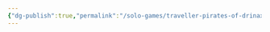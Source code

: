```yaml
---
{"dg-publish":true,"permalink":"/solo-games/traveller-pirates-of-drinax/play/p-cs/irthur-excalidraw/","tags":["excalidraw"]}
---
```

<style> .container {font-family: sans-serif; text-align: center;} .button-wrapper button {z-index: 1;height: 40px; width: 100px; margin: 10px;padding: 5px;} .excalidraw .App-menu_top .buttonList { display: flex;} .excalidraw-wrapper { height: 800px; margin: 50px; position: relative;} :root[dir="ltr"] .excalidraw .layer-ui__wrapper .zen-mode-transition.App-menu_bottom--transition-left {transform: none;} </style><script src="https://cdn.jsdelivr.net/npm/react@17/umd/react.production.min.js"></script><script src="https://cdn.jsdelivr.net/npm/react-dom@17/umd/react-dom.production.min.js"></script><script type="text/javascript" src="https://cdn.jsdelivr.net/npm/@excalidraw/excalidraw@0/dist/excalidraw.production.min.js"></script><div id="Irthurexcalidraw.md"></div><script>(function(){const InitialData={"type":"excalidraw","version":2,"source":"https://github.com/zsviczian/obsidian-excalidraw-plugin/releases/tag/1.9.19","elements":[{"type":"rectangle","version":526,"versionNonce":344052656,"isDeleted":false,"id":"MQobu23ASqccLXUrmnueG","fillStyle":"hachure","strokeWidth":1,"strokeStyle":"solid","roughness":1,"opacity":100,"angle":0,"x":-795.5264696294273,"y":90.19435231371926,"strokeColor":"#000000","backgroundColor":"transparent","width":1510.3389620848527,"height":1166.9355770213492,"seed":1242041264,"groupIds":["Fd4VKKmpEpAh9Fyl769Uh"],"frameId":null,"roundness":null,"boundElements":[],"updated":1696131377364,"link":null,"locked":true},{"type":"image","version":528,"versionNonce":1274707792,"isDeleted":false,"id":"TSii8gFctTPp3SVXNuYtF","fillStyle":"hachure","strokeWidth":1,"strokeStyle":"solid","roughness":1,"opacity":100,"angle":0,"x":-795.4797084614802,"y":90.15822092138797,"strokeColor":"#000000","backgroundColor":"transparent","width":1510.2454397489578,"height":1167.0078398060127,"seed":2120947120,"groupIds":["Fd4VKKmpEpAh9Fyl769Uh"],"frameId":null,"roundness":null,"boundElements":[],"updated":1696131377364,"link":null,"locked":true,"customData":{"isAnchored":false},"status":"pending","fileId":"c46bb7eec7bd18635e3a1c18c9f3edff8c5d3a58","scale":[1,1]},{"type":"rectangle","version":573,"versionNonce":1115989936,"isDeleted":false,"id":"UFjIYwecq2Lr2SY82wnCj","fillStyle":"hachure","strokeWidth":1,"strokeStyle":"solid","roughness":1,"opacity":100,"angle":0,"x":751.1875075445744,"y":98.40132066493197,"strokeColor":"#000000","backgroundColor":"transparent","width":1510.3389620848527,"height":1166.9355770213492,"seed":98361264,"groupIds":["TS-8BcR8M9VYiYsR8wALy"],"frameId":null,"roundness":null,"boundElements":[],"updated":1696131379042,"link":null,"locked":true},{"type":"image","version":573,"versionNonce":322890576,"isDeleted":false,"id":"zPihIXV60D1joHr61MfXb","fillStyle":"hachure","strokeWidth":1,"strokeStyle":"solid","roughness":1,"opacity":100,"angle":0,"x":751.2342687125222,"y":98.36518927259885,"strokeColor":"#000000","backgroundColor":"transparent","width":1510.2454397489578,"height":1167.0078398060127,"seed":277178800,"groupIds":["TS-8BcR8M9VYiYsR8wALy"],"frameId":null,"roundness":null,"boundElements":[],"updated":1696131379042,"link":null,"locked":true,"customData":{"isAnchored":false},"status":"pending","fileId":"09409eb100f5f6db443d01338fc93c97cd07336b","scale":[1,1]},{"type":"text","version":270,"versionNonce":697147216,"isDeleted":false,"id":"ZxisuJL0","fillStyle":"hachure","strokeWidth":1,"strokeStyle":"solid","roughness":1,"opacity":100,"angle":0,"x":-516.0727707013505,"y":195.61895633445192,"strokeColor":"#1e1e1e","backgroundColor":"transparent","width":81.44000244140625,"height":39.745762160127704,"seed":160215984,"groupIds":[],"frameId":null,"roundness":null,"boundElements":[],"updated":1696131374190,"link":null,"locked":false,"fontSize":31.796609728102162,"fontFamily":1,"text":"Vargr","rawText":"Vargr","textAlign":"left","verticalAlign":"top","containerId":null,"originalText":"Vargr","lineHeight":1.25,"baseline":28},{"type":"text","version":11,"versionNonce":1799173456,"isDeleted":false,"id":"DiiyFSfC","fillStyle":"hachure","strokeWidth":1,"strokeStyle":"solid","roughness":1,"opacity":100,"angle":0,"x":-719.904796608155,"y":130.02085566072083,"strokeColor":"#1e1e1e","backgroundColor":"transparent","width":10.760000228881836,"height":25,"seed":924499376,"groupIds":[],"frameId":null,"roundness":null,"boundElements":[],"updated":1696131374190,"link":null,"locked":false,"fontSize":20,"fontFamily":1,"text":"7","rawText":"7","textAlign":"left","verticalAlign":"top","containerId":null,"originalText":"7","lineHeight":1.25,"baseline":17},{"type":"text","version":16,"versionNonce":1049234256,"isDeleted":false,"id":"ZsaTnnIU","fillStyle":"hachure","strokeWidth":1,"strokeStyle":"solid","roughness":1,"opacity":100,"angle":0,"x":-716.827873531232,"y":225.40547104533698,"strokeColor":"#1e1e1e","backgroundColor":"transparent","width":19.65999984741211,"height":25,"seed":1515685808,"groupIds":[],"frameId":null,"roundness":null,"boundElements":[],"updated":1696131374190,"link":null,"locked":false,"fontSize":20,"fontFamily":1,"text":"12","rawText":"12","textAlign":"left","verticalAlign":"top","containerId":null,"originalText":"12","lineHeight":1.25,"baseline":17},{"type":"text","version":41,"versionNonce":2110529872,"isDeleted":false,"id":"mP72drVR","fillStyle":"hachure","strokeWidth":1,"strokeStyle":"solid","roughness":1,"opacity":100,"angle":0,"x":-716.827873531232,"y":314.6362402761056,"strokeColor":"#1e1e1e","backgroundColor":"transparent","width":10.84000015258789,"height":25,"seed":1332416944,"groupIds":[],"frameId":null,"roundness":null,"boundElements":[],"updated":1696131374190,"link":null,"locked":false,"fontSize":20,"fontFamily":1,"text":"11","rawText":"11","textAlign":"left","verticalAlign":"top","containerId":null,"originalText":"11","lineHeight":1.25,"baseline":17},{"type":"text","version":17,"versionNonce":2019260240,"isDeleted":false,"id":"Eu98FRqp","fillStyle":"hachure","strokeWidth":1,"strokeStyle":"solid","roughness":1,"opacity":100,"angle":0,"x":-715.2894119927705,"y":399.25162489149034,"strokeColor":"#1e1e1e","backgroundColor":"transparent","width":19.65999984741211,"height":25,"seed":763190192,"groupIds":[],"frameId":null,"roundness":null,"boundElements":[],"updated":1696131374190,"link":null,"locked":false,"fontSize":20,"fontFamily":1,"text":"12","rawText":"12","textAlign":"left","verticalAlign":"top","containerId":null,"originalText":"12","lineHeight":1.25,"baseline":17},{"type":"text","version":10,"versionNonce":1385172304,"isDeleted":false,"id":"xKieFt4C","fillStyle":"hachure","strokeWidth":1,"strokeStyle":"solid","roughness":1,"opacity":100,"angle":0,"x":-718.3663350696934,"y":490.0208556607208,"strokeColor":"#1e1e1e","backgroundColor":"transparent","width":12.800000190734863,"height":25,"seed":1723229616,"groupIds":[],"frameId":null,"roundness":null,"boundElements":[],"updated":1696131374190,"link":null,"locked":false,"fontSize":20,"fontFamily":1,"text":"4","rawText":"4","textAlign":"left","verticalAlign":"top","containerId":null,"originalText":"4","lineHeight":1.25,"baseline":17},{"type":"text","version":10,"versionNonce":1707205456,"isDeleted":false,"id":"pi39cJFP","fillStyle":"hachure","strokeWidth":1,"strokeStyle":"solid","roughness":1,"opacity":100,"angle":0,"x":-715.2894119927705,"y":579.2516248914903,"strokeColor":"#1e1e1e","backgroundColor":"transparent","width":10.760000228881836,"height":25,"seed":1748905904,"groupIds":[],"frameId":null,"roundness":null,"boundElements":[],"updated":1696131374190,"link":null,"locked":false,"fontSize":20,"fontFamily":1,"text":"7","rawText":"7","textAlign":"left","verticalAlign":"top","containerId":null,"originalText":"7","lineHeight":1.25,"baseline":17},{"type":"text","version":15,"versionNonce":541653328,"isDeleted":false,"id":"MEMWodS0","fillStyle":"hachure","strokeWidth":1,"strokeStyle":"solid","roughness":1,"opacity":100,"angle":0,"x":-664.5201812235396,"y":139.25162489149034,"strokeColor":"#1e1e1e","backgroundColor":"transparent","width":13.760000228881836,"height":25,"seed":977058224,"groupIds":[],"frameId":null,"roundness":null,"boundElements":[],"updated":1696131374190,"link":null,"locked":false,"fontSize":20,"fontFamily":1,"text":"0","rawText":"0","textAlign":"left","verticalAlign":"top","containerId":null,"originalText":"0","lineHeight":1.25,"baseline":17},{"type":"text","version":14,"versionNonce":1702711120,"isDeleted":false,"id":"5R1X2GAs","fillStyle":"hachure","strokeWidth":1,"strokeStyle":"solid","roughness":1,"opacity":100,"angle":0,"x":-667.5971043004629,"y":225.40547104533698,"strokeColor":"#1e1e1e","backgroundColor":"transparent","width":14.239999771118164,"height":25,"seed":534381488,"groupIds":[],"frameId":null,"roundness":null,"boundElements":[],"updated":1696131374190,"link":null,"locked":false,"fontSize":20,"fontFamily":1,"text":"2","rawText":"2","textAlign":"left","verticalAlign":"top","containerId":null,"originalText":"2","lineHeight":1.25,"baseline":17},{"type":"text","version":13,"versionNonce":1840702800,"isDeleted":false,"id":"zgZ58wz5","fillStyle":"hachure","strokeWidth":1,"strokeStyle":"solid","roughness":1,"opacity":100,"angle":0,"x":-661.4432581466167,"y":319.25162489149034,"strokeColor":"#1e1e1e","backgroundColor":"transparent","width":5.420000076293945,"height":25,"seed":926813616,"groupIds":[],"frameId":null,"roundness":null,"boundElements":[],"updated":1696131374190,"link":null,"locked":false,"fontSize":20,"fontFamily":1,"text":"1","rawText":"1","textAlign":"left","verticalAlign":"top","containerId":null,"originalText":"1","lineHeight":1.25,"baseline":17},{"type":"text","version":19,"versionNonce":642628432,"isDeleted":false,"id":"qp8m6QlG","fillStyle":"hachure","strokeWidth":1,"strokeStyle":"solid","roughness":1,"opacity":100,"angle":0,"x":-661.4432581466165,"y":402.3285479684132,"strokeColor":"#1e1e1e","backgroundColor":"transparent","width":14.239999771118164,"height":25,"seed":428922800,"groupIds":[],"frameId":null,"roundness":null,"boundElements":[],"updated":1696131374190,"link":null,"locked":false,"fontSize":20,"fontFamily":1,"text":"2","rawText":"2","textAlign":"left","verticalAlign":"top","containerId":null,"originalText":"2","lineHeight":1.25,"baseline":17},{"type":"text","version":18,"versionNonce":295293264,"isDeleted":false,"id":"mgNWnTUC","fillStyle":"hachure","strokeWidth":1,"strokeStyle":"solid","roughness":1,"opacity":100,"angle":0,"x":-666.0586427620012,"y":496.17470181456747,"strokeColor":"#1e1e1e","backgroundColor":"transparent","width":13.640000343322754,"height":25,"seed":2063229360,"groupIds":[],"frameId":null,"roundness":null,"boundElements":[],"updated":1696131374190,"link":null,"locked":false,"fontSize":20,"fontFamily":1,"text":"-1","rawText":"-1","textAlign":"left","verticalAlign":"top","containerId":null,"originalText":"-1","lineHeight":1.25,"baseline":17},{"type":"text","version":10,"versionNonce":653469520,"isDeleted":false,"id":"sSrPI10f","fillStyle":"hachure","strokeWidth":1,"strokeStyle":"solid","roughness":1,"opacity":100,"angle":0,"x":-661.4432581466167,"y":586.943932583798,"strokeColor":"#1e1e1e","backgroundColor":"transparent","width":13.760000228881836,"height":25,"seed":1252174768,"groupIds":[],"frameId":null,"roundness":null,"boundElements":[],"updated":1696131374190,"link":null,"locked":false,"fontSize":20,"fontFamily":1,"text":"0","rawText":"0","textAlign":"left","verticalAlign":"top","containerId":null,"originalText":"0","lineHeight":1.25,"baseline":17},{"type":"text","version":15,"versionNonce":850509136,"isDeleted":false,"id":"na2BBQtR","fillStyle":"hachure","strokeWidth":1,"strokeStyle":"solid","roughness":1,"opacity":100,"angle":0,"x":-72.21248891584696,"y":1082.3285479684141,"strokeColor":"#1e1e1e","backgroundColor":"transparent","width":5.420000076293945,"height":25,"seed":1387378096,"groupIds":[],"frameId":null,"roundness":null,"boundElements":[],"updated":1696131374190,"link":null,"locked":false,"fontSize":20,"fontFamily":1,"text":"1","rawText":"1","textAlign":"left","verticalAlign":"top","containerId":null,"originalText":"1","lineHeight":1.25,"baseline":17},{"type":"text","version":23,"versionNonce":908956496,"isDeleted":false,"id":"Dwff8Xl9","fillStyle":"hachure","strokeWidth":1,"strokeStyle":"solid","roughness":1,"opacity":100,"angle":0,"x":-447.5971043004622,"y":780.7900864299522,"strokeColor":"#1e1e1e","backgroundColor":"transparent","width":5.420000076293945,"height":25,"seed":1481605040,"groupIds":[],"frameId":null,"roundness":null,"boundElements":[],"updated":1696131374190,"link":null,"locked":false,"fontSize":20,"fontFamily":1,"text":"1","rawText":"1","textAlign":"left","verticalAlign":"top","containerId":null,"originalText":"1","lineHeight":1.25,"baseline":17},{"type":"text","version":38,"versionNonce":1203677520,"isDeleted":false,"id":"DPn5tRT8","fillStyle":"hachure","strokeWidth":1,"strokeStyle":"solid","roughness":1,"opacity":100,"angle":0,"x":-542.9817196850777,"y":782.3285479684132,"strokeColor":"#1e1e1e","backgroundColor":"transparent","width":74.20000457763672,"height":25,"seed":1000606128,"groupIds":[],"frameId":null,"roundness":null,"boundElements":[],"updated":1696131374190,"link":null,"locked":false,"fontSize":20,"fontFamily":1,"text":"General","rawText":"General","textAlign":"left","verticalAlign":"top","containerId":null,"originalText":"General","lineHeight":1.25,"baseline":17},{"type":"text","version":33,"versionNonce":1924988752,"isDeleted":false,"id":"IiEaNG7T","fillStyle":"hachure","strokeWidth":1,"strokeStyle":"solid","roughness":1,"opacity":100,"angle":0,"x":-12.212488915846961,"y":519.2516248914903,"strokeColor":"#1e1e1e","backgroundColor":"transparent","width":217.21998596191406,"height":25,"seed":399987632,"groupIds":[],"frameId":null,"roundness":null,"boundElements":[],"updated":1696131374190,"link":null,"locked":false,"fontSize":20,"fontFamily":1,"text":"Bite (Melee (natural))","rawText":"Bite (Melee (natural))","textAlign":"left","verticalAlign":"top","containerId":null,"originalText":"Bite (Melee (natural))","lineHeight":1.25,"baseline":17},{"type":"text","version":13,"versionNonce":394302800,"isDeleted":false,"id":"nB2Wo6Us","fillStyle":"hachure","strokeWidth":1,"strokeStyle":"solid","roughness":1,"opacity":100,"angle":0,"x":410.86443416107625,"y":522.3285479684132,"strokeColor":"#1e1e1e","backgroundColor":"transparent","width":38.94000244140625,"height":25,"seed":1662082480,"groupIds":[],"frameId":null,"roundness":null,"boundElements":[],"updated":1696131374190,"link":null,"locked":false,"fontSize":20,"fontFamily":1,"text":"1D+1","rawText":"1D+1","textAlign":"left","verticalAlign":"top","containerId":null,"originalText":"1D+1","lineHeight":1.25,"baseline":17},{"type":"text","version":167,"versionNonce":1264675664,"isDeleted":false,"id":"Z9DHVh4G","fillStyle":"hachure","strokeWidth":1,"strokeStyle":"solid","roughness":1,"opacity":100,"angle":0,"x":784.1853828352052,"y":163.67470181456747,"strokeColor":"#1e1e1e","backgroundColor":"transparent","width":471.8199768066406,"height":50,"seed":242886576,"groupIds":[],"frameId":null,"roundness":null,"boundElements":[],"updated":1696131374190,"link":null,"locked":false,"fontSize":20,"fontFamily":1,"text":"Heightened Senses: DM+1 to Recon and Survival.\nIn Darkness, vision checks DM-1","rawText":"Heightened Senses: DM+1 to Recon and Survival.\nIn Darkness, vision checks DM-1","textAlign":"left","verticalAlign":"top","containerId":null,"originalText":"Heightened Senses: DM+1 to Recon and Survival.\nIn Darkness, vision checks DM-1","lineHeight":1.25,"baseline":42},{"type":"text","version":21,"versionNonce":951550288,"isDeleted":false,"id":"kPCC6WzS","fillStyle":"hachure","strokeWidth":1,"strokeStyle":"solid","roughness":1,"opacity":100,"angle":0,"x":-136.82787353123967,"y":150.0208556607181,"strokeColor":"#1e1e1e","backgroundColor":"transparent","width":27.040000915527344,"height":25,"seed":641315248,"groupIds":[],"frameId":null,"roundness":null,"boundElements":[],"updated":1696131374190,"link":null,"locked":false,"fontSize":20,"fontFamily":1,"text":"42","rawText":"42","textAlign":"left","verticalAlign":"top","containerId":null,"originalText":"42","lineHeight":1.25,"baseline":17},{"type":"text","version":26,"versionNonce":2128271184,"isDeleted":false,"id":"KOPR2EzA","fillStyle":"hachure","strokeWidth":1,"strokeStyle":"solid","roughness":1,"opacity":100,"angle":0,"x":-199.90479660816277,"y":231.55931719918,"strokeColor":"#1e1e1e","backgroundColor":"transparent","width":132.52000427246094,"height":25,"seed":1903688624,"groupIds":[],"frameId":null,"roundness":null,"boundElements":[],"updated":1696131374190,"link":null,"locked":false,"fontSize":20,"fontFamily":1,"text":"A Vargr world","rawText":"A Vargr world","textAlign":"left","verticalAlign":"top","containerId":null,"originalText":"A Vargr world","lineHeight":1.25,"baseline":17},{"type":"text","version":2098,"versionNonce":304311632,"isDeleted":false,"id":"GTikJ9fT","fillStyle":"hachure","strokeWidth":1,"strokeStyle":"solid","roughness":1,"opacity":100,"angle":0,"x":1540.101573199139,"y":777.7114103164436,"strokeColor":"#1e1e1e","backgroundColor":"transparent","width":705.7049560546875,"height":454.7418269682911,"seed":308086192,"groupIds":[],"frameId":null,"roundness":null,"boundElements":[],"updated":1696131374190,"link":null,"locked":false,"fontSize":14.551738462985314,"fontFamily":1,"text":"Term 1: Failed Marines Academy. Become Merchant Free Trader.\n    Survival Fail. Lost everything on bad investment. Keep Benefit roll.\n    Muster out: Blade.\nTerm 2: Retry Marines Academy. Failed again. Retry Merchant Free Trader.\n    Qualification fail.\n    Draft: Army Support.\n    Survival Success. Given special assignment in unit. DM+1 on one Benefit roll.\n    Commission: Failed.\nTerm 3: \n    Survival Success. \n    Adv Success.\n    Event: Resisted fighting until reinforcements arrive. DM+2 next Adv.\nTerm 4:\n    Survival Success.\n    Adv Success. Assigned to urban war, gained Stealth 1\n    Aging success.\nTerm 5:\n    Survival Success. \n    Adv Success. Assigned to ground war. Failed check, got nothing, only fictional injury.\n    Aging: Success.\nTerm 6:\n    Survival Success.\n    Adv Success. Given advanced training, failed.\nPension achieved!\nMuster out: 5+2 Benefit rolls. 20k, Armour, Weapon, Cybernetic Implant, INT+1, Armour, END+1","rawText":"Term 1: Failed Marines Academy. Become Merchant Free Trader.\n    Survival Fail. Lost everything on bad investment. Keep Benefit roll.\n    Muster out: Blade.\nTerm 2: Retry Marines Academy. Failed again. Retry Merchant Free Trader.\n    Qualification fail.\n    Draft: Army Support.\n    Survival Success. Given special assignment in unit. DM+1 on one Benefit roll.\n    Commission: Failed.\nTerm 3: \n    Survival Success. \n    Adv Success.\n    Event: Resisted fighting until reinforcements arrive. DM+2 next Adv.\nTerm 4:\n    Survival Success.\n    Adv Success. Assigned to urban war, gained Stealth 1\n    Aging success.\nTerm 5:\n    Survival Success. \n    Adv Success. Assigned to ground war. Failed check, got nothing, only fictional injury.\n    Aging: Success.\nTerm 6:\n    Survival Success.\n    Adv Success. Given advanced training, failed.\nPension achieved!\nMuster out: 5+2 Benefit rolls. 20k, Armour, Weapon, Cybernetic Implant, INT+1, Armour, END+1","textAlign":"left","verticalAlign":"top","containerId":null,"originalText":"Term 1: Failed Marines Academy. Become Merchant Free Trader.\n    Survival Fail. Lost everything on bad investment. Keep Benefit roll.\n    Muster out: Blade.\nTerm 2: Retry Marines Academy. Failed again. Retry Merchant Free Trader.\n    Qualification fail.\n    Draft: Army Support.\n    Survival Success. Given special assignment in unit. DM+1 on one Benefit roll.\n    Commission: Failed.\nTerm 3: \n    Survival Success. \n    Adv Success.\n    Event: Resisted fighting until reinforcements arrive. DM+2 next Adv.\nTerm 4:\n    Survival Success.\n    Adv Success. Assigned to urban war, gained Stealth 1\n    Aging success.\nTerm 5:\n    Survival Success. \n    Adv Success. Assigned to ground war. Failed check, got nothing, only fictional injury.\n    Aging: Success.\nTerm 6:\n    Survival Success.\n    Adv Success. Given advanced training, failed.\nPension achieved!\nMuster out: 5+2 Benefit rolls. 20k, Armour, Weapon, Cybernetic Implant, INT+1, Armour, END+1","lineHeight":1.25,"baseline":445},{"type":"text","version":126,"versionNonce":468271952,"isDeleted":false,"id":"72w4xlh0","fillStyle":"hachure","strokeWidth":1,"strokeStyle":"solid","roughness":1,"opacity":100,"angle":0,"x":-596.7114844001148,"y":396.0583126834367,"strokeColor":"#1e1e1e","backgroundColor":"transparent","width":219.66001892089844,"height":25,"seed":638635952,"groupIds":[],"frameId":null,"roundness":null,"boundElements":[],"updated":1696131374190,"link":null,"locked":false,"fontSize":20,"fontFamily":1,"text":"Merchant Free Trader","rawText":"Merchant Free Trader","textAlign":"left","verticalAlign":"top","containerId":null,"originalText":"Merchant Free Trader","lineHeight":1.25,"baseline":17},{"type":"text","version":10,"versionNonce":1518623056,"isDeleted":false,"id":"DxUezQZp","fillStyle":"hachure","strokeWidth":1,"strokeStyle":"solid","roughness":1,"opacity":100,"angle":0,"x":-286.0586427620058,"y":399.25162489148215,"strokeColor":"#1e1e1e","backgroundColor":"transparent","width":5.420000076293945,"height":25,"seed":1689999792,"groupIds":[],"frameId":null,"roundness":null,"boundElements":[],"updated":1696131374190,"link":null,"locked":false,"fontSize":20,"fontFamily":1,"text":"1","rawText":"1","textAlign":"left","verticalAlign":"top","containerId":null,"originalText":"1","lineHeight":1.25,"baseline":17},{"type":"text","version":21,"versionNonce":21802832,"isDeleted":false,"id":"qnatK9EK","fillStyle":"hachure","strokeWidth":1,"strokeStyle":"solid","roughness":1,"opacity":100,"angle":0,"x":-216.8278735312365,"y":397.71316335302026,"strokeColor":"#1e1e1e","backgroundColor":"transparent","width":13.760000228881836,"height":25,"seed":1099211696,"groupIds":[],"frameId":null,"roundness":null,"boundElements":[],"updated":1696131374190,"link":null,"locked":false,"fontSize":20,"fontFamily":1,"text":"0","rawText":"0","textAlign":"left","verticalAlign":"top","containerId":null,"originalText":"0","lineHeight":1.25,"baseline":17},{"type":"text","version":10,"versionNonce":412763472,"isDeleted":false,"id":"JTaAGbMn","fillStyle":"hachure","strokeWidth":1,"strokeStyle":"solid","roughness":1,"opacity":100,"angle":0,"x":-446.058642762006,"y":1062.3285479684014,"strokeColor":"#1e1e1e","backgroundColor":"transparent","width":5.420000076293945,"height":25,"seed":177515952,"groupIds":[],"frameId":null,"roundness":null,"boundElements":[],"updated":1696131374190,"link":null,"locked":false,"fontSize":20,"fontFamily":1,"text":"1","rawText":"1","textAlign":"left","verticalAlign":"top","containerId":null,"originalText":"1","lineHeight":1.25,"baseline":17},{"type":"text","version":39,"versionNonce":1573198672,"isDeleted":false,"id":"AVNMRTE3","fillStyle":"hachure","strokeWidth":1,"strokeStyle":"solid","roughness":1,"opacity":100,"angle":0,"x":-572.2124889158522,"y":1059.2516248914785,"strokeColor":"#1e1e1e","backgroundColor":"transparent","width":94.58999633789062,"height":21.92307692307586,"seed":152270768,"groupIds":[],"frameId":null,"roundness":null,"boundElements":[],"updated":1696131374190,"link":null,"locked":false,"fontSize":17.538461538460687,"fontFamily":1,"text":"Hovercraft","rawText":"Hovercraft","textAlign":"left","verticalAlign":"top","containerId":null,"originalText":"Hovercraft","lineHeight":1.25,"baseline":15},{"type":"text","version":25,"versionNonce":589640016,"isDeleted":false,"id":"qeP0Zl0G","fillStyle":"hachure","strokeWidth":1,"strokeStyle":"solid","roughness":1,"opacity":100,"angle":0,"x":-566.058642762006,"y":1036.1747018145547,"strokeColor":"#1e1e1e","backgroundColor":"transparent","width":74.20000457763672,"height":25,"seed":556335536,"groupIds":[],"frameId":null,"roundness":null,"boundElements":[],"updated":1696131374190,"link":null,"locked":false,"fontSize":20,"fontFamily":1,"text":"Geenral","rawText":"Geenral","textAlign":"left","verticalAlign":"top","containerId":null,"originalText":"Geenral","lineHeight":1.25,"baseline":17},{"type":"text","version":20,"versionNonce":806520656,"isDeleted":false,"id":"vluSmHTh","fillStyle":"hachure","strokeWidth":1,"strokeStyle":"solid","roughness":1,"opacity":100,"angle":0,"x":-452.2124889158522,"y":1034.6362402760938,"strokeColor":"#1e1e1e","backgroundColor":"transparent","width":13.760000228881836,"height":25,"seed":1912425392,"groupIds":[],"frameId":null,"roundness":null,"boundElements":[],"updated":1696131374190,"link":null,"locked":false,"fontSize":20,"fontFamily":1,"text":"0","rawText":"0","textAlign":"left","verticalAlign":"top","containerId":null,"originalText":"0","lineHeight":1.25,"baseline":17},{"type":"text","version":15,"versionNonce":551886160,"isDeleted":false,"id":"jafPcCVP","fillStyle":"hachure","strokeWidth":1,"strokeStyle":"solid","roughness":1,"opacity":100,"angle":0,"x":-441.44325814662125,"y":945.4054710453242,"strokeColor":"#1e1e1e","backgroundColor":"transparent","width":5.420000076293945,"height":25,"seed":1975014832,"groupIds":[],"frameId":null,"roundness":null,"boundElements":[],"updated":1696131374190,"link":null,"locked":false,"fontSize":20,"fontFamily":1,"text":"1","rawText":"1","textAlign":"left","verticalAlign":"top","containerId":null,"originalText":"1","lineHeight":1.25,"baseline":17},{"type":"text","version":10,"versionNonce":1190458192,"isDeleted":false,"id":"KX2MaIDk","fillStyle":"hachure","strokeWidth":1,"strokeStyle":"solid","roughness":1,"opacity":100,"angle":0,"x":-75.28941199277529,"y":971.55931719917,"strokeColor":"#1e1e1e","backgroundColor":"transparent","width":5.420000076293945,"height":25,"seed":562175920,"groupIds":[],"frameId":null,"roundness":null,"boundElements":[],"updated":1696131374190,"link":null,"locked":false,"fontSize":20,"fontFamily":1,"text":"1","rawText":"1","textAlign":"left","verticalAlign":"top","containerId":null,"originalText":"1","lineHeight":1.25,"baseline":17},{"type":"text","version":15,"versionNonce":144312656,"isDeleted":false,"id":"0pArrdBq","fillStyle":"hachure","strokeWidth":1,"strokeStyle":"solid","roughness":1,"opacity":100,"angle":0,"x":-449.1355658389291,"y":1083.8670095068633,"strokeColor":"#1e1e1e","backgroundColor":"transparent","width":13.760000228881836,"height":25,"seed":92449200,"groupIds":[],"frameId":null,"roundness":null,"boundElements":[],"updated":1696131374190,"link":null,"locked":false,"fontSize":20,"fontFamily":1,"text":"0","rawText":"0","textAlign":"left","verticalAlign":"top","containerId":null,"originalText":"0","lineHeight":1.25,"baseline":17},{"type":"text","version":13,"versionNonce":1093427024,"isDeleted":false,"id":"v7afVKSC","fillStyle":"hachure","strokeWidth":1,"strokeStyle":"solid","roughness":1,"opacity":100,"angle":0,"x":-441.44325814662125,"y":1110.020855660709,"strokeColor":"#1e1e1e","backgroundColor":"transparent","width":5.420000076293945,"height":25,"seed":1826747312,"groupIds":[],"frameId":null,"roundness":null,"boundElements":[],"updated":1696131374190,"link":null,"locked":false,"fontSize":20,"fontFamily":1,"text":"1","rawText":"1","textAlign":"left","verticalAlign":"top","containerId":null,"originalText":"1","lineHeight":1.25,"baseline":17},{"type":"text","version":27,"versionNonce":553907536,"isDeleted":false,"id":"7Mk5mwWY","fillStyle":"hachure","strokeWidth":1,"strokeStyle":"solid","roughness":1,"opacity":100,"angle":0,"x":-529.1355658389289,"y":1083.8670095068633,"strokeColor":"#1e1e1e","backgroundColor":"transparent","width":66.77999877929688,"height":22.408250419703958,"seed":2110258608,"groupIds":[],"frameId":null,"roundness":null,"boundElements":[],"updated":1696131374190,"link":null,"locked":false,"fontSize":17.926600335763165,"fontFamily":1,"text":"General","rawText":"General","textAlign":"left","verticalAlign":"top","containerId":null,"originalText":"General","lineHeight":1.25,"baseline":15},{"type":"text","version":24,"versionNonce":226020176,"isDeleted":false,"id":"GlmEDOev","fillStyle":"hachure","strokeWidth":1,"strokeStyle":"solid","roughness":1,"opacity":100,"angle":0,"x":-253.75095045431385,"y":1197.7131633530166,"strokeColor":"#1e1e1e","backgroundColor":"transparent","width":5.420000076293945,"height":25,"seed":1499252656,"groupIds":[],"frameId":null,"roundness":null,"boundElements":[],"updated":1696131374190,"link":null,"locked":false,"fontSize":20,"fontFamily":1,"text":"1","rawText":"1","textAlign":"left","verticalAlign":"top","containerId":null,"originalText":"1","lineHeight":1.25,"baseline":17},{"type":"text","version":54,"versionNonce":14868816,"isDeleted":false,"id":"czzaBfwz","fillStyle":"hachure","strokeWidth":1,"strokeStyle":"solid","roughness":1,"opacity":100,"angle":0,"x":-167.59710430046744,"y":836.1747018145547,"strokeColor":"#1e1e1e","backgroundColor":"transparent","width":40.810001373291016,"height":13.596301846697521,"seed":1002983856,"groupIds":[],"frameId":null,"roundness":null,"boundElements":[],"updated":1696131374190,"link":null,"locked":false,"fontSize":10.877041477358016,"fontFamily":1,"text":"General","rawText":"General","textAlign":"left","verticalAlign":"top","containerId":null,"originalText":"General","lineHeight":1.25,"baseline":9},{"type":"text","version":10,"versionNonce":1788491600,"isDeleted":false,"id":"hq2iZnkp","fillStyle":"hachure","strokeWidth":1,"strokeStyle":"solid","roughness":1,"opacity":100,"angle":0,"x":-73.75095045431362,"y":833.0977787376319,"strokeColor":"#1e1e1e","backgroundColor":"transparent","width":13.760000228881836,"height":25,"seed":473078704,"groupIds":[],"frameId":null,"roundness":null,"boundElements":[],"updated":1696131374190,"link":null,"locked":false,"fontSize":20,"fontFamily":1,"text":"0","rawText":"0","textAlign":"left","verticalAlign":"top","containerId":null,"originalText":"0","lineHeight":1.25,"baseline":17},{"type":"text","version":39,"versionNonce":251055440,"isDeleted":false,"id":"s9ApktjT","fillStyle":"hachure","strokeWidth":1,"strokeStyle":"solid","roughness":1,"opacity":100,"angle":0,"x":-527.5971043004674,"y":1106.943932583787,"strokeColor":"#1e1e1e","backgroundColor":"transparent","width":59.071998596191406,"height":20.384615384615074,"seed":1287890352,"groupIds":[],"frameId":null,"roundness":null,"boundElements":[],"updated":1696131374190,"link":null,"locked":false,"fontSize":16.307692307692058,"fontFamily":1,"text":"Sensors","rawText":"Sensors","textAlign":"left","verticalAlign":"top","containerId":null,"originalText":"Sensors","lineHeight":1.25,"baseline":14},{"type":"text","version":14,"versionNonce":1733337936,"isDeleted":false,"id":"fQmTv3iI","fillStyle":"hachure","strokeWidth":1,"strokeStyle":"solid","roughness":1,"opacity":100,"angle":0,"x":-10.674027377390757,"y":551.5593171991745,"strokeColor":"#1e1e1e","backgroundColor":"transparent","width":55.459999084472656,"height":25,"seed":446918576,"groupIds":[],"frameId":null,"roundness":null,"boundElements":[],"updated":1696131374190,"link":null,"locked":false,"fontSize":20,"fontFamily":1,"text":"Blade","rawText":"Blade","textAlign":"left","verticalAlign":"top","containerId":null,"originalText":"Blade","lineHeight":1.25,"baseline":17},{"type":"text","version":31,"versionNonce":33536336,"isDeleted":false,"id":"U9GocQCY","fillStyle":"hachure","strokeWidth":1,"strokeStyle":"solid","roughness":1,"opacity":100,"angle":0,"x":-593.7509504543141,"y":434.6362402760974,"strokeColor":"#1e1e1e","backgroundColor":"transparent","width":218.86001586914062,"height":25,"seed":1845098928,"groupIds":[],"frameId":null,"roundness":null,"boundElements":[],"updated":1696131374190,"link":null,"locked":false,"fontSize":20,"fontFamily":1,"text":"Drafted Army Support","rawText":"Drafted Army Support","textAlign":"left","verticalAlign":"top","containerId":null,"originalText":"Drafted Army Support","lineHeight":1.25,"baseline":17},{"type":"text","version":11,"versionNonce":1650200400,"isDeleted":false,"id":"1JuVLLkG","fillStyle":"hachure","strokeWidth":1,"strokeStyle":"solid","roughness":1,"opacity":100,"angle":0,"x":-287.597104300468,"y":434.6362402760974,"strokeColor":"#1e1e1e","backgroundColor":"transparent","width":14.239999771118164,"height":25,"seed":1777288112,"groupIds":[],"frameId":null,"roundness":null,"boundElements":[],"updated":1696131374190,"link":null,"locked":false,"fontSize":20,"fontFamily":1,"text":"2","rawText":"2","textAlign":"left","verticalAlign":"top","containerId":null,"originalText":"2","lineHeight":1.25,"baseline":17},{"type":"text","version":27,"versionNonce":1623041360,"isDeleted":false,"id":"qovwkrnQ","fillStyle":"hachure","strokeWidth":1,"strokeStyle":"solid","roughness":1,"opacity":100,"angle":0,"x":-216.82787353123717,"y":431.55931719917544,"strokeColor":"#1e1e1e","backgroundColor":"transparent","width":13.619999885559082,"height":25,"seed":212553136,"groupIds":[],"frameId":null,"roundness":null,"boundElements":[],"updated":1696131374190,"link":null,"locked":false,"fontSize":20,"fontFamily":1,"text":"3","rawText":"3","textAlign":"left","verticalAlign":"top","containerId":null,"originalText":"3","lineHeight":1.25,"baseline":17},{"type":"text","version":25,"versionNonce":175930192,"isDeleted":false,"id":"AZO9Lr3Q","fillStyle":"hachure","strokeWidth":1,"strokeStyle":"solid","roughness":1,"opacity":100,"angle":0,"x":-524.520181223545,"y":1123.867009506867,"strokeColor":"#1e1e1e","backgroundColor":"transparent","width":60.13999938964844,"height":25,"seed":1331042224,"groupIds":[],"frameId":null,"roundness":null,"boundElements":[],"updated":1696131374190,"link":null,"locked":false,"fontSize":20,"fontFamily":1,"text":"Comms","rawText":"Comms","textAlign":"left","verticalAlign":"top","containerId":null,"originalText":"Comms","lineHeight":1.25,"baseline":17},{"type":"text","version":18,"versionNonce":32543056,"isDeleted":false,"id":"tto3Cdoz","fillStyle":"hachure","strokeWidth":1,"strokeStyle":"solid","roughness":1,"opacity":100,"angle":0,"x":-439.90479660816027,"y":1128.4823941222517,"strokeColor":"#1e1e1e","backgroundColor":"transparent","width":5.420000076293945,"height":25,"seed":1175953840,"groupIds":[],"frameId":null,"roundness":null,"boundElements":[],"updated":1696131374190,"link":null,"locked":false,"fontSize":20,"fontFamily":1,"text":"1","rawText":"1","textAlign":"left","verticalAlign":"top","containerId":null,"originalText":"1","lineHeight":1.25,"baseline":17},{"type":"text","version":13,"versionNonce":1584523088,"isDeleted":false,"id":"xbj0uFsc","fillStyle":"hachure","strokeWidth":1,"strokeStyle":"solid","roughness":1,"opacity":100,"angle":0,"x":-64.52018122354525,"y":739.2516248914785,"strokeColor":"#1e1e1e","backgroundColor":"transparent","width":5.420000076293945,"height":25,"seed":1075309488,"groupIds":[],"frameId":null,"roundness":null,"boundElements":[],"updated":1696131374190,"link":null,"locked":false,"fontSize":20,"fontFamily":1,"text":"1","rawText":"1","textAlign":"left","verticalAlign":"top","containerId":null,"originalText":"1","lineHeight":1.25,"baseline":17},{"type":"text","version":19,"versionNonce":207125840,"isDeleted":false,"id":"cLXCRkjY","fillStyle":"hachure","strokeWidth":1,"strokeStyle":"solid","roughness":1,"opacity":100,"angle":0,"x":-144.52018122354525,"y":739.2516248914785,"strokeColor":"#1e1e1e","backgroundColor":"transparent","width":55.4219970703125,"height":21.923076923076678,"seed":1736373680,"groupIds":[],"frameId":null,"roundness":null,"boundElements":[],"updated":1696131374190,"link":null,"locked":false,"fontSize":17.53846153846134,"fontFamily":1,"text":"Belter","rawText":"Belter","textAlign":"left","verticalAlign":"top","containerId":null,"originalText":"Belter","lineHeight":1.25,"baseline":15},{"type":"text","version":10,"versionNonce":754733904,"isDeleted":false,"id":"ca9v1n24","fillStyle":"hachure","strokeWidth":1,"strokeStyle":"solid","roughness":1,"opacity":100,"angle":0,"x":-244.52018122354548,"y":856.1747018145575,"strokeColor":"#1e1e1e","backgroundColor":"transparent","width":5.420000076293945,"height":25,"seed":1635041200,"groupIds":[],"frameId":null,"roundness":null,"boundElements":[],"updated":1696131374190,"link":null,"locked":false,"fontSize":20,"fontFamily":1,"text":"1","rawText":"1","textAlign":"left","verticalAlign":"top","containerId":null,"originalText":"1","lineHeight":1.25,"baseline":17},{"type":"text","version":20,"versionNonce":1991600464,"isDeleted":false,"id":"ZZeI65Vp","fillStyle":"hachure","strokeWidth":1,"strokeStyle":"solid","roughness":1,"opacity":100,"angle":0,"x":-321.4432581466224,"y":851.5593171991727,"strokeColor":"#1e1e1e","backgroundColor":"transparent","width":61.76000213623047,"height":25,"seed":1847675312,"groupIds":[],"frameId":null,"roundness":null,"boundElements":[],"updated":1696131374190,"link":null,"locked":false,"fontSize":20,"fontFamily":1,"text":"Energy","rawText":"Energy","textAlign":"left","verticalAlign":"top","containerId":null,"originalText":"Energy","lineHeight":1.25,"baseline":17},{"type":"text","version":56,"versionNonce":349945680,"isDeleted":false,"id":"9xEtenGm","fillStyle":"hachure","strokeWidth":1,"strokeStyle":"solid","roughness":1,"opacity":100,"angle":0,"x":-324.6970798864061,"y":828.2900864299413,"strokeColor":"#1e1e1e","backgroundColor":"transparent","width":74.20000457763672,"height":25,"seed":145527728,"groupIds":[],"frameId":null,"roundness":null,"boundElements":[],"updated":1696131374190,"link":null,"locked":false,"fontSize":20,"fontFamily":1,"text":"General","rawText":"General","textAlign":"left","verticalAlign":"top","containerId":null,"originalText":"General","lineHeight":1.25,"baseline":17},{"type":"text","version":17,"versionNonce":130504016,"isDeleted":false,"id":"aGMjytlT","fillStyle":"hachure","strokeWidth":1,"strokeStyle":"solid","roughness":1,"opacity":100,"angle":0,"x":-246.0586427620069,"y":828.4823941222498,"strokeColor":"#1e1e1e","backgroundColor":"transparent","width":13.760000228881836,"height":25,"seed":121544112,"groupIds":[],"frameId":null,"roundness":null,"boundElements":[],"updated":1696131374190,"link":null,"locked":false,"fontSize":20,"fontFamily":1,"text":"0","rawText":"0","textAlign":"left","verticalAlign":"top","containerId":null,"originalText":"0","lineHeight":1.25,"baseline":17},{"type":"text","version":14,"versionNonce":80751440,"isDeleted":false,"id":"qb3Ux3zE","fillStyle":"hachure","strokeWidth":1,"strokeStyle":"solid","roughness":1,"opacity":100,"angle":0,"x":-69.13556583893012,"y":806.9439325837889,"strokeColor":"#1e1e1e","backgroundColor":"transparent","width":5.420000076293945,"height":25,"seed":989816752,"groupIds":[],"frameId":null,"roundness":null,"boundElements":[],"updated":1696131374190,"link":null,"locked":false,"fontSize":20,"fontFamily":1,"text":"1","rawText":"1","textAlign":"left","verticalAlign":"top","containerId":null,"originalText":"1","lineHeight":1.25,"baseline":17},{"type":"text","version":13,"versionNonce":1447969104,"isDeleted":false,"id":"IgMwKycC","fillStyle":"hachure","strokeWidth":1,"strokeStyle":"solid","roughness":1,"opacity":100,"angle":0,"x":-73.75095045431488,"y":946.9439325837925,"strokeColor":"#1e1e1e","backgroundColor":"transparent","width":5.420000076293945,"height":25,"seed":269939120,"groupIds":[],"frameId":null,"roundness":null,"boundElements":[],"updated":1696131374190,"link":null,"locked":false,"fontSize":20,"fontFamily":1,"text":"1","rawText":"1","textAlign":"left","verticalAlign":"top","containerId":null,"originalText":"1","lineHeight":1.25,"baseline":17},{"type":"text","version":22,"versionNonce":999921488,"isDeleted":false,"id":"I8NLFYKo","fillStyle":"hachure","strokeWidth":1,"strokeStyle":"solid","roughness":1,"opacity":100,"angle":0,"x":-246.05864276200714,"y":1102.3285479684114,"strokeColor":"#1e1e1e","backgroundColor":"transparent","width":13.619999885559082,"height":25,"seed":766327728,"groupIds":[],"frameId":null,"roundness":null,"boundElements":[],"updated":1696131374190,"link":null,"locked":false,"fontSize":20,"fontFamily":1,"text":"3","rawText":"3","textAlign":"left","verticalAlign":"top","containerId":null,"originalText":"3","lineHeight":1.25,"baseline":17},{"type":"text","version":13,"versionNonce":1225403728,"isDeleted":false,"id":"YKqZXQJu","fillStyle":"hachure","strokeWidth":1,"strokeStyle":"solid","roughness":1,"opacity":100,"angle":0,"x":-249.13556583893,"y":1059.2516248914885,"strokeColor":"#1e1e1e","backgroundColor":"transparent","width":5.420000076293945,"height":25,"seed":367674800,"groupIds":[],"frameId":null,"roundness":null,"boundElements":[],"updated":1696131374190,"link":null,"locked":false,"fontSize":20,"fontFamily":1,"text":"1","rawText":"1","textAlign":"left","verticalAlign":"top","containerId":null,"originalText":"1","lineHeight":1.25,"baseline":17},{"type":"text","version":10,"versionNonce":1207436112,"isDeleted":false,"id":"iGbkl8wh","fillStyle":"hachure","strokeWidth":1,"strokeStyle":"solid","roughness":1,"opacity":100,"angle":0,"x":-252.21248891585253,"y":671.5593171991727,"strokeColor":"#1e1e1e","backgroundColor":"transparent","width":5.420000076293945,"height":25,"seed":1173753776,"groupIds":[],"frameId":null,"roundness":null,"boundElements":[],"updated":1696131374190,"link":null,"locked":false,"fontSize":20,"fontFamily":1,"text":"1","rawText":"1","textAlign":"left","verticalAlign":"top","containerId":null,"originalText":"1","lineHeight":1.25,"baseline":17},{"type":"text","version":12,"versionNonce":381360464,"isDeleted":false,"id":"3puMvZ8Z","fillStyle":"hachure","strokeWidth":1,"strokeStyle":"solid","roughness":1,"opacity":100,"angle":0,"x":106.24904954568592,"y":156.1747018145611,"strokeColor":"#1e1e1e","backgroundColor":"transparent","width":28.920000076293945,"height":25,"seed":1442355632,"groupIds":[],"frameId":null,"roundness":null,"boundElements":[],"updated":1696131374190,"link":null,"locked":false,"fontSize":20,"fontFamily":1,"text":"10k","rawText":"10k","textAlign":"left","verticalAlign":"top","containerId":null,"originalText":"10k","lineHeight":1.25,"baseline":17},{"type":"text","version":12,"versionNonce":145452880,"isDeleted":false,"id":"Wc3qQGfR","fillStyle":"hachure","strokeWidth":1,"strokeStyle":"solid","roughness":1,"opacity":100,"angle":0,"x":489.32597262260924,"y":156.17470181455928,"strokeColor":"#1e1e1e","backgroundColor":"transparent","width":37.73999786376953,"height":25,"seed":421127088,"groupIds":[],"frameId":null,"roundness":null,"boundElements":[],"updated":1696131374190,"link":null,"locked":false,"fontSize":20,"fontFamily":1,"text":"20k","rawText":"20k","textAlign":"left","verticalAlign":"top","containerId":null,"originalText":"20k","lineHeight":1.25,"baseline":17},{"type":"text","version":51,"versionNonce":1176569168,"isDeleted":false,"id":"TsGCilF6","fillStyle":"hachure","strokeWidth":1,"strokeStyle":"solid","roughness":1,"opacity":100,"angle":0,"x":0.09520339184018667,"y":826.9439325837852,"strokeColor":"#1e1e1e","backgroundColor":"transparent","width":125.54000854492188,"height":25,"seed":1031925168,"groupIds":[],"frameId":null,"roundness":null,"boundElements":[],"updated":1696131374190,"link":null,"locked":false,"fontSize":20,"fontFamily":1,"text":"Skill Augment","rawText":"Skill Augment","textAlign":"left","verticalAlign":"top","containerId":null,"originalText":"Skill Augment","lineHeight":1.25,"baseline":17},{"type":"text","version":129,"versionNonce":745790288,"isDeleted":false,"id":"n2FLemth","fillStyle":"hachure","strokeWidth":1,"strokeStyle":"solid","roughness":1,"opacity":100,"angle":0,"x":-14.897061575858174,"y":315.9823941222471,"strokeColor":"#1e1e1e","backgroundColor":"transparent","width":195.42001342773438,"height":25,"seed":1817753520,"groupIds":[],"frameId":null,"roundness":null,"boundElements":[],"updated":1696131374190,"link":null,"locked":false,"fontSize":20,"fontFamily":1,"text":"2 Armors to choose","rawText":"2 Armors to choose","textAlign":"left","verticalAlign":"top","containerId":null,"originalText":"2 Armors to choose","lineHeight":1.25,"baseline":17},{"type":"text","version":26,"versionNonce":771486032,"isDeleted":false,"id":"1gWi1KTr","fillStyle":"hachure","strokeWidth":1,"strokeStyle":"solid","roughness":1,"opacity":100,"angle":0,"x":-513.7496753084886,"y":149.77735030909434,"strokeColor":"#1e1e1e","backgroundColor":"transparent","width":60.63999938964844,"height":25,"seed":1774600624,"groupIds":[],"frameId":null,"roundness":null,"boundElements":[],"updated":1696131374190,"link":null,"locked":false,"fontSize":20,"fontFamily":1,"text":"Irthur","rawText":"Irthur","textAlign":"left","verticalAlign":"top","containerId":null,"originalText":"Irthur","lineHeight":1.25,"baseline":17},{"type":"text","version":70,"versionNonce":839993168,"isDeleted":false,"id":"Prh9LHrk","fillStyle":"hachure","strokeWidth":1,"strokeStyle":"solid","roughness":1,"opacity":100,"angle":0,"x":790.3674431627995,"y":233.13985113203807,"strokeColor":"#1e1e1e","backgroundColor":"transparent","width":603.1399536132812,"height":25,"seed":888310704,"groupIds":[],"frameId":null,"roundness":null,"boundElements":[],"updated":1696131374190,"link":null,"locked":false,"fontSize":20,"fontFamily":1,"text":"Met Togan while doing urban war on planet he administrated.","rawText":"Met Togan while doing urban war on planet he administrated.","textAlign":"left","verticalAlign":"top","containerId":null,"originalText":"Met Togan while doing urban war on planet he administrated.","lineHeight":1.25,"baseline":17},{"type":"text","version":10,"versionNonce":1963711824,"isDeleted":false,"id":"nPvLHzRY","fillStyle":"hachure","strokeWidth":1,"strokeStyle":"solid","roughness":1,"opacity":100,"angle":0,"x":-436.4152236953619,"y":991.2803202704104,"strokeColor":"#1e1e1e","backgroundColor":"transparent","width":5.420000076293945,"height":25,"seed":671454640,"groupIds":[],"frameId":null,"roundness":null,"boundElements":[],"updated":1696131374190,"link":null,"locked":false,"fontSize":20,"fontFamily":1,"text":"1","rawText":"1","textAlign":"left","verticalAlign":"top","containerId":null,"originalText":"1","lineHeight":1.25,"baseline":17},{"type":"text","version":567,"versionNonce":1749267280,"isDeleted":false,"id":"cHaIOw06","fillStyle":"hachure","strokeWidth":1,"strokeStyle":"solid","roughness":1,"opacity":100,"angle":0,"x":-5.172186204863692,"y":351.3499037070046,"strokeColor":"#1e1e1e","backgroundColor":"transparent","width":155.5399932861328,"height":25,"seed":405233584,"groupIds":[],"frameId":null,"roundness":null,"boundElements":[],"updated":1696131374190,"link":null,"locked":false,"fontSize":20,"fontFamily":1,"text":"Cloth, Advanced","rawText":"Cloth, Advanced","textAlign":"left","verticalAlign":"top","containerId":null,"originalText":"Cloth, Advanced","lineHeight":1.25,"baseline":17},{"type":"text","version":551,"versionNonce":303090000,"isDeleted":false,"id":"4wMOfW7z","fillStyle":"hachure","strokeWidth":1,"strokeStyle":"solid","roughness":1,"opacity":100,"angle":0,"x":316.5470110490045,"y":351.72091196420524,"strokeColor":"#1e1e1e","backgroundColor":"transparent","width":15.300000190734863,"height":25,"seed":1971317168,"groupIds":[],"frameId":null,"roundness":null,"boundElements":[],"updated":1696131374190,"link":null,"locked":false,"fontSize":20,"fontFamily":1,"text":"8","rawText":"8","textAlign":"left","verticalAlign":"top","containerId":null,"originalText":"8","lineHeight":1.25,"baseline":17},{"type":"text","version":611,"versionNonce":1842028368,"isDeleted":false,"id":"Yk3lSJOH","fillStyle":"hachure","strokeWidth":1,"strokeStyle":"solid","roughness":1,"opacity":100,"angle":0,"x":-12.444142732102364,"y":377.0543449761376,"strokeColor":"#1e1e1e","backgroundColor":"transparent","width":95.89999389648438,"height":25,"seed":1798779824,"groupIds":[],"frameId":null,"roundness":null,"boundElements":[],"updated":1696131374190,"link":null,"locked":false,"fontSize":20,"fontFamily":1,"text":"Dispersion","rawText":"Dispersion","textAlign":"left","verticalAlign":"top","containerId":null,"originalText":"Dispersion","lineHeight":1.25,"baseline":17},{"type":"text","version":631,"versionNonce":1271575888,"isDeleted":false,"id":"63kWlex1","fillStyle":"hachure","strokeWidth":1,"strokeStyle":"solid","roughness":1,"opacity":100,"angle":0,"x":297.5600204044565,"y":383.5765744032128,"strokeColor":"#1e1e1e","backgroundColor":"transparent","width":122.37300109863281,"height":11.162258561381435,"seed":2138389936,"groupIds":[],"frameId":null,"roundness":null,"boundElements":[],"updated":1696131374190,"link":null,"locked":false,"fontSize":8.929806849105148,"fontFamily":1,"text":"2 (10 vs fire, laser, energy)","rawText":"2 (10 vs fire, laser, energy)","textAlign":"left","verticalAlign":"top","containerId":null,"originalText":"2 (10 vs fire, laser, energy)","lineHeight":1.25,"baseline":7},{"type":"text","version":552,"versionNonce":828869456,"isDeleted":false,"id":"z67gqq7S","fillStyle":"hachure","strokeWidth":1,"strokeStyle":"solid","roughness":1,"opacity":100,"angle":0,"x":228.21360309844226,"y":376.9804638859828,"strokeColor":"#1e1e1e","backgroundColor":"transparent","width":26.119998931884766,"height":25,"seed":862062512,"groupIds":[],"frameId":null,"roundness":null,"boundElements":[],"updated":1696131374190,"link":null,"locked":false,"fontSize":20,"fontFamily":1,"text":"50","rawText":"50","textAlign":"left","verticalAlign":"top","containerId":null,"originalText":"50","lineHeight":1.25,"baseline":17},{"type":"text","version":40,"versionNonce":955883856,"isDeleted":false,"id":"7iiK9OfS","fillStyle":"hachure","strokeWidth":1,"strokeStyle":"solid","roughness":1,"opacity":100,"angle":0,"x":-7.392212944535004,"y":578.1340120272048,"strokeColor":"#1e1e1e","backgroundColor":"transparent","width":161.24000549316406,"height":25,"seed":589664688,"groupIds":[],"frameId":null,"roundness":null,"boundElements":[],"updated":1696131374190,"link":null,"locked":false,"fontSize":20,"fontFamily":1,"text":"Assault Shotgun","rawText":"Assault Shotgun","textAlign":"left","verticalAlign":"top","containerId":null,"originalText":"Assault Shotgun","lineHeight":1.25,"baseline":17},{"type":"text","version":9,"versionNonce":1910044496,"isDeleted":false,"id":"VGgmwFQg","fillStyle":"hachure","strokeWidth":1,"strokeStyle":"solid","roughness":1,"opacity":100,"angle":0,"x":325.1785354515325,"y":817.1133808413165,"strokeColor":"#1e1e1e","backgroundColor":"transparent","width":19.65999984741211,"height":25,"seed":635952048,"groupIds":[],"frameId":null,"roundness":null,"boundElements":[],"updated":1696131374190,"link":null,"locked":false,"fontSize":20,"fontFamily":1,"text":"12","rawText":"12","textAlign":"left","verticalAlign":"top","containerId":null,"originalText":"12","lineHeight":1.25,"baseline":17},{"type":"text","version":29,"versionNonce":1079872848,"isDeleted":false,"id":"482CyWFO","fillStyle":"hachure","strokeWidth":1,"strokeStyle":"solid","roughness":1,"opacity":100,"angle":0,"x":396.7189112215884,"y":822.9773460683696,"strokeColor":"#1e1e1e","backgroundColor":"transparent","width":69.97999572753906,"height":25,"seed":1842406832,"groupIds":[],"frameId":null,"roundness":null,"boundElements":[],"updated":1696131374190,"link":null,"locked":false,"fontSize":20,"fontFamily":1,"text":"Medic+1","rawText":"Medic+1","textAlign":"left","verticalAlign":"top","containerId":null,"originalText":"Medic+1","lineHeight":1.25,"baseline":17},{"type":"text","version":41,"versionNonce":1038050128,"isDeleted":false,"id":"PZXgZLhP","fillStyle":"hachure","strokeWidth":1,"strokeStyle":"solid","roughness":1,"opacity":100,"angle":0,"x":401.07912717906174,"y":549.1430326665654,"strokeColor":"#1e1e1e","backgroundColor":"transparent","width":29.84000015258789,"height":25,"seed":671657904,"groupIds":[],"frameId":null,"roundness":null,"boundElements":[],"updated":1696131374190,"link":null,"locked":false,"fontSize":20,"fontFamily":1,"text":"2D","rawText":"2D","textAlign":"left","verticalAlign":"top","containerId":null,"originalText":"2D","lineHeight":1.25,"baseline":17},{"type":"text","version":112,"versionNonce":414611792,"isDeleted":false,"id":"adFNW6j5","fillStyle":"hachure","strokeWidth":1,"strokeStyle":"solid","roughness":1,"opacity":100,"angle":0,"x":225.36382489391747,"y":560.2386835614702,"strokeColor":"#1e1e1e","backgroundColor":"transparent","width":5.420000076293945,"height":25,"seed":481769904,"groupIds":[],"frameId":null,"roundness":null,"boundElements":[],"updated":1696131374190,"link":null,"locked":false,"fontSize":20,"fontFamily":1,"text":"1","rawText":"1","textAlign":"left","verticalAlign":"top","containerId":null,"originalText":"1","lineHeight":1.25,"baseline":17},{"type":"text","version":39,"versionNonce":1950011216,"isDeleted":false,"id":"22nx8CPb","fillStyle":"hachure","strokeWidth":1,"strokeStyle":"solid","roughness":1,"opacity":100,"angle":0,"x":221.8030535828118,"y":586.642322030782,"strokeColor":"#1e1e1e","backgroundColor":"transparent","width":12.800000190734863,"height":25,"seed":1325695920,"groupIds":[],"frameId":null,"roundness":null,"boundElements":[],"updated":1696131374190,"link":null,"locked":false,"fontSize":20,"fontFamily":1,"text":"6","rawText":"6","textAlign":"left","verticalAlign":"top","containerId":null,"originalText":"6","lineHeight":1.25,"baseline":17},{"type":"text","version":12,"versionNonce":1220830544,"isDeleted":false,"id":"qspRXEiH","fillStyle":"hachure","strokeWidth":1,"strokeStyle":"solid","roughness":1,"opacity":100,"angle":0,"x":324.57395781044943,"y":583.9935471686408,"strokeColor":"#1e1e1e","backgroundColor":"transparent","width":26.119998931884766,"height":25,"seed":488148400,"groupIds":[],"frameId":null,"roundness":null,"boundElements":[],"updated":1696131374190,"link":null,"locked":false,"fontSize":20,"fontFamily":1,"text":"50","rawText":"50","textAlign":"left","verticalAlign":"top","containerId":null,"originalText":"50","lineHeight":1.25,"baseline":17},{"type":"text","version":10,"versionNonce":1135295312,"isDeleted":false,"id":"MuyPxbRP","fillStyle":"hachure","strokeWidth":1,"strokeStyle":"solid","roughness":1,"opacity":100,"angle":0,"x":403.88628607308294,"y":584.8764721226876,"strokeColor":"#1e1e1e","backgroundColor":"transparent","width":28.400001525878906,"height":25,"seed":1612404656,"groupIds":[],"frameId":null,"roundness":null,"boundElements":[],"updated":1696131374191,"link":null,"locked":false,"fontSize":20,"fontFamily":1,"text":"4D","rawText":"4D","textAlign":"left","verticalAlign":"top","containerId":null,"originalText":"4D","lineHeight":1.25,"baseline":17},{"type":"text","version":6,"versionNonce":658985296,"isDeleted":false,"id":"ZWAHtSBz","fillStyle":"hachure","strokeWidth":1,"strokeStyle":"solid","roughness":1,"opacity":100,"angle":0,"x":599.2743486959789,"y":577.057025404441,"strokeColor":"#1e1e1e","backgroundColor":"transparent","width":27.040000915527344,"height":25,"seed":204792240,"groupIds":[],"frameId":null,"roundness":null,"boundElements":[],"updated":1696131374191,"link":null,"locked":false,"fontSize":20,"fontFamily":1,"text":"24","rawText":"24","textAlign":"left","verticalAlign":"top","containerId":null,"originalText":"24","lineHeight":1.25,"baseline":17}],"appState":{"theme":"light","viewBackgroundColor":"#ffffff","currentItemStrokeColor":"#1e1e1e","currentItemBackgroundColor":"transparent","currentItemFillStyle":"hachure","currentItemStrokeWidth":1,"currentItemStrokeStyle":"solid","currentItemRoughness":1,"currentItemOpacity":100,"currentItemFontFamily":1,"currentItemFontSize":20,"currentItemTextAlign":"left","currentItemStartArrowhead":null,"currentItemEndArrowhead":"arrow","scrollX":1227,"scrollY":1708.9010416666667,"zoom":{"value":0.15000000000000002},"currentItemRoundness":"round","gridSize":null,"gridColor":{"Bold":"#C9C9C9FF","Regular":"#EDEDEDFF"},"currentStrokeOptions":null,"previousGridSize":null,"frameRendering":{"enabled":true,"clip":true,"name":true,"outline":true}},"files":{}};InitialData.scrollToContent=true;App=()=>{const e=React.useRef(null),t=React.useRef(null),[n,i]=React.useState({width:void 0,height:void 0});return React.useEffect(()=>{i({width:t.current.getBoundingClientRect().width,height:t.current.getBoundingClientRect().height});const e=()=>{i({width:t.current.getBoundingClientRect().width,height:t.current.getBoundingClientRect().height})};return window.addEventListener("resize",e),()=>window.removeEventListener("resize",e)},[t]),React.createElement(React.Fragment,null,React.createElement("div",{className:"excalidraw-wrapper",ref:t},React.createElement(ExcalidrawLib.Excalidraw,{ref:e,width:n.width,height:n.height,initialData:InitialData,viewModeEnabled:!0,zenModeEnabled:!0,gridModeEnabled:!1})))},excalidrawWrapper=document.getElementById("Irthurexcalidraw.md");ReactDOM.render(React.createElement(App),excalidrawWrapper);})();</script>
